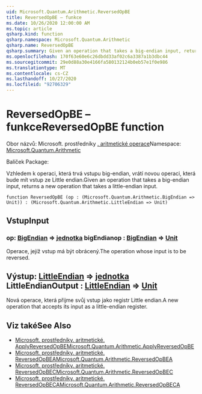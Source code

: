```yaml
---
uid: Microsoft.Quantum.Arithmetic.ReversedOpBE
title: ReversedOpBE – funkce
ms.date: 10/26/2020 12:00:00 AM
ms.topic: article
qsharp.kind: function
qsharp.namespace: Microsoft.Quantum.Arithmetic
qsharp.name: ReversedOpBE
qsharp.summary: Given an operation that takes a big-endian input, returns a new operation that takes a little-endian input.
ms.openlocfilehash: 170f63e60e6c26dbdd33af02c6a3387a1b3dbc44
ms.sourcegitcommit: 29e0d88a30e4166fa580132124b0eb57e1f0e986
ms.translationtype: MT
ms.contentlocale: cs-CZ
ms.lasthandoff: 10/27/2020
ms.locfileid: "92706329"
---
```

# <a name="reversedopbe-function"></a><span data-ttu-id="40ccb-102">ReversedOpBE – funkce</span><span class="sxs-lookup"><span data-stu-id="40ccb-102">ReversedOpBE function</span></span>

<span data-ttu-id="40ccb-103">Obor názvů: Microsoft. prostředníky [. aritmetické operace](xref:Microsoft.Quantum.Arithmetic)</span><span class="sxs-lookup"><span data-stu-id="40ccb-103">Namespace: [Microsoft.Quantum.Arithmetic](xref:Microsoft.Quantum.Arithmetic)</span></span>

<span data-ttu-id="40ccb-104">Balíček [](https://nuget.org/packages/)</span><span class="sxs-lookup"><span data-stu-id="40ccb-104">Package: [](https://nuget.org/packages/)</span></span>


<span data-ttu-id="40ccb-105">Vzhledem k operaci, která trvá vstupu big-endian, vrátí novou operaci, která bude mít vstup ze Little endian.</span><span class="sxs-lookup"><span data-stu-id="40ccb-105">Given an operation that takes a big-endian input, returns a new operation that takes a little-endian input.</span></span>

```qsharp
function ReversedOpBE (op : (Microsoft.Quantum.Arithmetic.BigEndian => Unit)) : (Microsoft.Quantum.Arithmetic.LittleEndian => Unit)
```


## <a name="input"></a><span data-ttu-id="40ccb-106">Vstup</span><span class="sxs-lookup"><span data-stu-id="40ccb-106">Input</span></span>

### <a name="op--bigendian--unit"></a><span data-ttu-id="40ccb-107">op: [BigEndian](xref:Microsoft.Quantum.Arithmetic.BigEndian) => [jednotka](xref:microsoft.quantum.lang-ref.unit) bigEndian</span><span class="sxs-lookup"><span data-stu-id="40ccb-107">op : [BigEndian](xref:Microsoft.Quantum.Arithmetic.BigEndian) => [Unit](xref:microsoft.quantum.lang-ref.unit)</span></span> 

<span data-ttu-id="40ccb-108">Operace, jejíž vstup má být obrácený.</span><span class="sxs-lookup"><span data-stu-id="40ccb-108">The operation whose input is to be reversed.</span></span>



## <a name="output--littleendian--unit"></a><span data-ttu-id="40ccb-109">Výstup: [LittleEndian](xref:Microsoft.Quantum.Arithmetic.LittleEndian) => [jednotka](xref:microsoft.quantum.lang-ref.unit) LittleEndian</span><span class="sxs-lookup"><span data-stu-id="40ccb-109">Output : [LittleEndian](xref:Microsoft.Quantum.Arithmetic.LittleEndian) => [Unit](xref:microsoft.quantum.lang-ref.unit)</span></span> 

<span data-ttu-id="40ccb-110">Nová operace, která přijme svůj vstup jako registr Little endian.</span><span class="sxs-lookup"><span data-stu-id="40ccb-110">A new operation that accepts its input as a little-endian register.</span></span>

## <a name="see-also"></a><span data-ttu-id="40ccb-111">Viz také</span><span class="sxs-lookup"><span data-stu-id="40ccb-111">See Also</span></span>

- [<span data-ttu-id="40ccb-112">Microsoft. prostředníky. aritmetické. ApplyReversedOpBE</span><span class="sxs-lookup"><span data-stu-id="40ccb-112">Microsoft.Quantum.Arithmetic.ApplyReversedOpBE</span></span>](xref:Microsoft.Quantum.Arithmetic.ApplyReversedOpBE)
- [<span data-ttu-id="40ccb-113">Microsoft. prostředníky. aritmetické. ReversedOpBEA</span><span class="sxs-lookup"><span data-stu-id="40ccb-113">Microsoft.Quantum.Arithmetic.ReversedOpBEA</span></span>](xref:Microsoft.Quantum.Arithmetic.ReversedOpBEA)
- [<span data-ttu-id="40ccb-114">Microsoft. prostředníky. aritmetické. ReversedOpBEC</span><span class="sxs-lookup"><span data-stu-id="40ccb-114">Microsoft.Quantum.Arithmetic.ReversedOpBEC</span></span>](xref:Microsoft.Quantum.Arithmetic.ReversedOpBEC)
- [<span data-ttu-id="40ccb-115">Microsoft. prostředníky. aritmetické. ReversedOpBECA</span><span class="sxs-lookup"><span data-stu-id="40ccb-115">Microsoft.Quantum.Arithmetic.ReversedOpBECA</span></span>](xref:Microsoft.Quantum.Arithmetic.ReversedOpBECA)